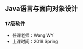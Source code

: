 <!--
 * @Author: Lili Liang
 * @Date: 2021-03-12 12:39:57
 * @LastEditors: Lili Liang
 * @LastEditTime: 2024-03-31 22:30:35
 * @Description: Please set description
-->

## Java语言与面向对象设计
### 17级软件
- 任课老师：Wang WY
- 上课时间：2018 Spring